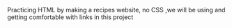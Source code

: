 Practicing HTML by making a recipes website, no CSS
,we will be using and getting comfortable with links in this project
